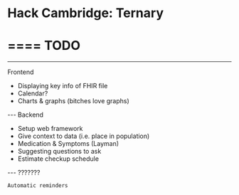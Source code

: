 # Hack Cambridge: Ternary

====
TODO
====

---
Frontend
<ul>
    <li>Displaying key info of FHIR file</li>
    <li>Calendar?</li>
    <li>Charts & graphs (bitches love graphs)</li>
</ul>    
---
Backend
<ul>
    <li>Setup web framework</li>
    <li>Give context to data (i.e. place in population)</li>
    <li>Medication & Symptoms (Layman)</li>
    <li>Suggesting questions to ask</li>
    <li>Estimate checkup schedule</li>
</ul>    
---
???????

    Automatic reminders


